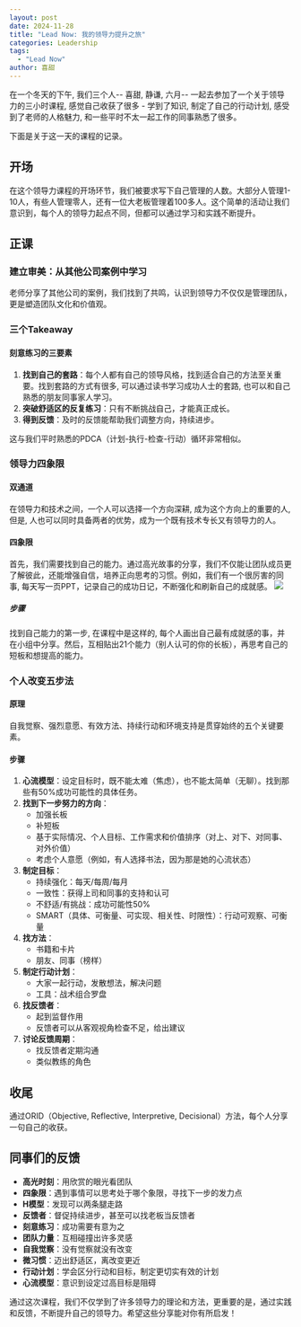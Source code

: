 ```yaml
---
layout: post
date: 2024-11-28
title: "Lead Now: 我的领导力提升之旅"
categories: Leadership
tags:
  - "Lead Now"
author: 喜甜
---
```



在一个冬天的下午, 我们三个人-- 喜甜, 静谦, 六月-- 一起去参加了一个关于领导力的三小时课程, 感觉自己收获了很多 - 学到了知识, 制定了自己的行动计划, 感受到了老师的人格魅力, 和一些平时不太一起工作的同事熟悉了很多。

下面是关于这一天的课程的记录。

## 开场

在这个领导力课程的开场环节，我们被要求写下自己管理的人数。大部分人管理1-10人，有些人管理零人，还有一位大老板管理着100多人。这个简单的活动让我们意识到，每个人的领导力起点不同，但都可以通过学习和实践不断提升。

## 正课

### 建立审美：从其他公司案例中学习

老师分享了其他公司的案例，我们找到了共鸣，认识到领导力不仅仅是管理团队，更是塑造团队文化和价值观。

### 三个Takeaway

#### 刻意练习的三要素

1. **找到自己的套路**：每个人都有自己的领导风格，找到适合自己的方法至关重要。找到套路的方式有很多, 可以通过读书学习成功人士的套路, 也可以和自己熟悉的朋友同事家人学习。
2. **突破舒适区的反复练习**：只有不断挑战自己，才能真正成长。
3. **得到反馈**：及时的反馈能帮助我们调整方向，持续进步。

这与我们平时熟悉的PDCA（计划-执行-检查-行动）循环非常相似。

### 领导力四象限

#### 双通道

在领导力和技术之间，一个人可以选择一个方向深耕, 成为这个方向上的重要的人, 但是, 人也可以同时具备两者的优势，成为一个既有技术专长又有领导力的人。


#### 四象限

首先，我们需要找到自己的能力。通过高光故事的分享，我们不仅能让团队成员更了解彼此，还能增强自信，培养正向思考的习惯。例如，我们有一个很厉害的同事, 每天写一页PPT，记录自己的成功日记，不断强化和刷新自己的成就感。
![](https://stewartleadership.com/wp-content/uploads/2020/06/lead-now-model-with-4-quadrants-6-10-20.png)
##### 步骤

找到自己能力的第一步, 在课程中是这样的, 每个人画出自己最有成就感的事，并在小组中分享。然后，互相贴出21个能力（别人认可的你的长板），再思考自己的短板和想提高的能力。

### 个人改变五步法

#### 原理

自我觉察、强烈意愿、有效方法、持续行动和环境支持是贯穿始终的五个关键要素。

#### 步骤

1. **心流模型**：设定目标时，既不能太难（焦虑），也不能太简单（无聊）。找到那些有50%成功可能性的具体任务。
2. **找到下一步努力的方向**：
   - 加强长板
   - 补短板
   - 基于实际情况、个人目标、工作需求和价值排序（对上、对下、对同事、对外价值）
   - 考虑个人意愿（例如，有人选择书法，因为那是她的心流状态）
3. **制定目标**：
   - 持续强化：每天/每周/每月
   - 一致性：获得上司和同事的支持和认可
   - 不舒适/有挑战：成功可能性50%
   - SMART（具体、可衡量、可实现、相关性、时限性）：行动可观察、可衡量
4. **找方法**：
   - 书籍和卡片
   - 朋友、同事（榜样）
5. **制定行动计划**：
   - 大家一起行动，发散想法，解决问题
   - 工具：战术组合罗盘
6. **找反馈者**：
   - 起到监督作用
   - 反馈者可以从客观视角检查不足，给出建议
7. **讨论反馈周期**：
   - 找反馈者定期沟通
   - 类似教练的角色

## 收尾

通过ORID（Objective, Reflective, Interpretive, Decisional）方法，每个人分享一句自己的收获。

## 同事们的反馈

- **高光时刻**：用欣赏的眼光看团队
- **四象限**：遇到事情可以思考处于哪个象限，寻找下一步的发力点
- **H模型**：发现可以两条腿走路
- **反馈者**：督促持续进步，甚至可以找老板当反馈者
- **刻意练习**：成功需要有意为之
- **团队力量**：互相碰撞出许多灵感
- **自我觉察**：没有觉察就没有改变
- **微习惯**：迈出舒适区，离改变更近
- **行动计划**：学会区分行动和目标，制定更切实有效的计划
- **心流模型**：意识到设定过高目标是阻碍

通过这次课程，我们不仅学到了许多领导力的理论和方法，更重要的是，通过实践和反馈，不断提升自己的领导力。希望这些分享能对你有所启发！
